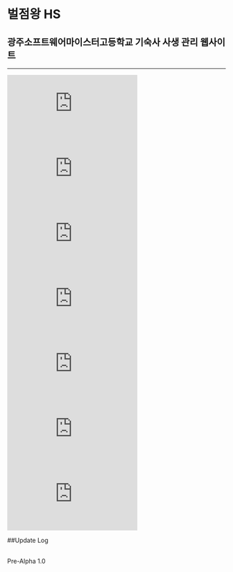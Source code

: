 # 벌점왕 HS
## 광주소프트웨어마이스터고등학교 기숙사 사생 관리 웹사이트
<hr>

![GitHub](https://img.shields.io/github/license/createmohun/Dormitory_Management.svg?style=flat-square&url=http://벌점왕hs.com)
![GitHub commit activity](https://img.shields.io/github/commit-activity/m/createmohun/Dormitory_Management.svg?style=flat-square&url=http://벌점왕hs.com)
![GitHub last commit](https://img.shields.io/github/last-commit/createmohun/Dormitory_Management.svg?style=flat-square&url=http://벌점왕hs.com)
![GitHub language count](https://img.shields.io/github/languages/count/createmohun/Dormitory_Management.svg?style=flat-square&url=http://벌점왕hs.com)
![GitHub top language](https://img.shields.io/github/languages/top/createmohun/Dormitory_Management.svg?style=flat-square&url=http://벌점왕hs.com)
![GitHub repo size](https://img.shields.io/github/repo-size/createmohun/Dormitory_Management.svg?style=flat-square&url=http://벌점왕hs.com)
![badge](https://img.shields.io/badge/Website-Go-brightgreen.svg?style=flat-square&url=http://벌점왕hs.com)

##Update Log
<br><br>

Pre-Alpha 1.0
